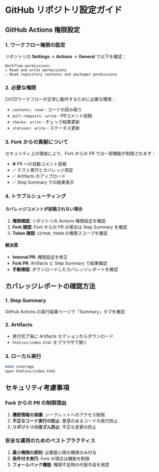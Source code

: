 # GitHub リポジトリ設定ガイド

## GitHub Actions 権限設定

### 1. ワークフロー権限の設定

リポジトリの **Settings** → **Actions** → **General** で以下を確認：

```
Workflow permissions:
☑️ Read and write permissions
☐ Read repository contents and packages permissions
```

### 2. 必要な権限

CI/CDワークフローが正常に動作するために必要な権限：

- `contents: read` - コードの読み取り
- `pull-requests: write` - PRコメント投稿
- `checks: write` - チェック結果更新
- `statuses: write` - ステータス更新

### 3. Fork からの貢献について

セキュリティ上の理由により、Fork からの PR では一部機能が制限されます：

- ❌ PR への自動コメント投稿
- ✅ テスト実行とカバレッジ測定
- ✅ Artifacts のアップロード
- ✅ Step Summary での結果表示

### 4. トラブルシューティング

#### カバレッジコメントが投稿されない場合

1. **権限確認**: リポジトリの Actions 権限設定を確認
2. **Fork 確認**: Fork からの PR の場合は Step Summary を確認
3. **Token 確認**: `GITHUB_TOKEN` の権限スコープを確認

#### 解決策

- **Internal PR**: 権限設定を修正
- **Fork PR**: Artifacts と Step Summary で結果確認
- **手動確認**: ダウンロードしたカバレッジレポートを確認

## カバレッジレポートの確認方法

### 1. Step Summary
GitHub Actions の実行結果ページで「Summary」タブを確認

### 2. Artifacts
- 実行完了後に Artifacts セクションからダウンロード
- `htmlcov/index.html` をブラウザで開く

### 3. ローカル実行
```bash
make coverage
open htmlcov/index.html
```

## セキュリティ考慮事項

### Fork からの PR の制限理由

1. **機密情報の保護**: シークレットへのアクセス制限
2. **不正なコード実行の防止**: 悪意のあるコードの実行防止
3. **リポジトリの改ざん防止**: 不正な変更の防止

### 安全な運用のためのベストプラクティス

1. **最小権限の原則**: 必要最小限の権限のみ付与
2. **条件付き実行**: Fork の場合は機能を制限
3. **フォールバック機能**: 権限不足時の代替手段を用意
